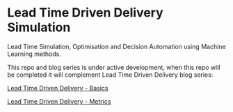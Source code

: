 # Lead Time Driven Delivery Simulation
Lead Time Simulation, Optimisation and Decision Automation using Machine Learning methods.

 This repo and blog series is under active development, when this repo will be completed it will complement Lead Time Driven Delivery blog series:

[Lead Time Driven Delivery - Basics](http://www.zankavtaskin.com/2020/01/applied-software-delivery-system.html)

[Lead Time Driven Delivery - Metrics](http://www.zankavtaskin.com/2020/03/lead-time-driven-delivery-metrics.html)


